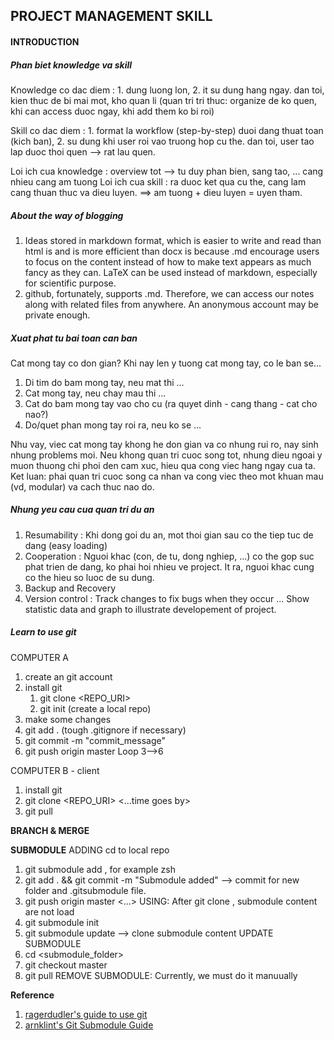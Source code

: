 
## PROJECT MANAGEMENT SKILL

#### INTRODUCTION

##### Phan biet knowledge va skill

Knowledge co dac diem : 1. dung luong lon, 2. it su dung hang ngay. dan toi, kien thuc de bi mai mot, kho quan li (quan tri tri thuc: organize de ko quen, khi can access duoc ngay, khi add them ko bi roi)

Skill co dac diem : 1. format la workflow (step-by-step) duoi dang thuat toan (kich ban), 2. su dung khi user roi vao truong hop cu the. dan toi, user tao lap duoc thoi quen --> rat lau quen.

Loi ich cua knowledge : overview tot --> tu duy phan bien, sang tao, ... cang nhieu cang am tuong
Loi ich cua skill : ra duoc ket qua cu the, cang lam cang thuan thuc va dieu luyen.
==> am tuong + dieu luyen = uyen tham.

##### About the way of blogging
1. Ideas stored in markdown format, which is easier to write and read than html is and is more efficient than docx is because .md encourage users to focus on the content instead of how to make text appears as much fancy as they can. LaTeX can be used instead of markdown, especially for scientific purpose. 
2. github, fortunately, supports .md. Therefore, we can access our notes along with related files from anywhere. An anonymous account may be private enough.

##### Xuat phat tu bai toan can ban
Cat mong tay co don gian? Khi nay len y tuong cat mong tay, co le ban se...
1. Di tim do bam mong tay, neu mat thi ...
2. Cat mong tay, neu chay mau thi ...
3. Cat do bam mong tay vao cho cu (ra quyet dinh - cang thang - cat cho nao?)
4. Do/quet phan mong tay roi ra, neu ko se ...

Nhu vay, viec cat mong tay khong he don gian va co nhung rui ro, nay sinh nhung problems moi. Neu khong quan tri cuoc song tot, nhung dieu ngoai y muon thuong chi phoi den cam xuc, hieu qua cong viec hang ngay cua ta. Ket luan: phai quan tri cuoc song ca nhan va cong viec theo mot khuan mau (vd, modular) va cach thuc nao do. 

##### Nhung yeu cau cua quan tri du an
1. Resumability : Khi dong goi du an, mot thoi gian sau co the tiep tuc de dang (easy loading)
2. Cooperation : Nguoi khac (con, de tu, dong nghiep, ...) co the gop suc phat trien de dang, ko phai hoi nhieu ve project. It ra, nguoi khac cung co the hieu so luoc de su dung.
3. Backup and Recovery
4. Version control : Track changes to fix bugs when they occur ... Show statistic data and graph to illustrate developement of project.

##### Learn to use git
COMPUTER A
1. create an git account
2. install git
	1. git clone <REPO_URI> 
	2. git init (create a local repo)
3. make some changes
4. git add . (tough .gitignore if necessary)
5. git commit -m "commit_message"
6. git push origin master
Loop 3-->6

COMPUTER B - client
1. install git
2. git clone <REPO_URI>
<...time goes by>
3. git pull

**BRANCH & MERGE**

**SUBMODULE**
ADDING
cd to local repo
1. git submodule add <URI> <path> , for example zsh
2. git add . && git commit -m "Submodule added" --> commit for new folder and .gitsubmodule file.
3. git push origin master
<...> 
USING: After git clone <URI>, submodule content are not load
1. git submodule init
2. git submodule update --> clone submodule content
UPDATE SUBMODULE
1. cd <submodule_folder>
2. git checkout master
3. git pull
REMOVE SUBMODULE: Currently, we must do it manuually


**Reference**
1. [ragerdudler's guide to use git](http://rogerdudler.github.io/git-guide/) 
2. [arnklint's Git Submodule Guide](http://arnklint.com/technology/git-submodules.html)

